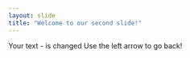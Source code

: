```yaml
---
layout: slide
title: "Welcome to our second slide!"
---
```

Your text - is changed
Use the left arrow to go back!
